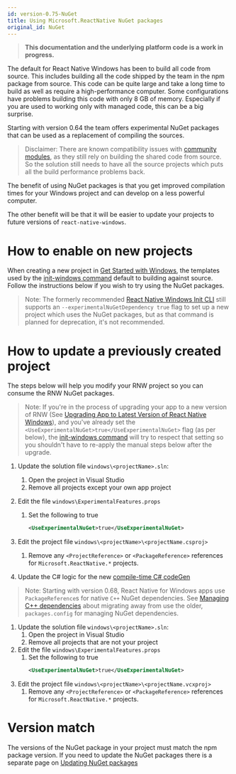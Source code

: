 ```yaml
---
id: version-0.75-NuGet
title: Using Microsoft.ReactNative NuGet packages
original_id: NuGet
---
```


>**This documentation and the underlying platform code is a work in progress.**

The default for React Native Windows has been to build all code from source. This includes building all the code shipped by the team in the npm package from source. This code can be quite large and take a long time to build as well as require a high-performance computer. Some configurations have problems building this code with only 8 GB of memory. Especially if you are used to working only with managed code, this can be a big surprise.

Starting with version 0.64 the team offers experimental NuGet packages that can be used as a replacement of compiling the sources.

> Disclaimer: There are known compatibility issues with [community modules](supported-community-modules.md), as they still rely on building the shared code from source. So the solution still needs to have all the source projects which puts all the build performance problems back.

The benefit of using NuGet packages is that you get improved compilation times for your Windows project and can develop on a less powerful computer.

The other benefit will be that it will be easier to update your projects to future versions of `react-native-windows`.

# How to enable on new projects
 When creating a new project in [Get Started with Windows](getting-started.md), the templates used by the [init-windows command](init-windows-cli.md) default to building against source. Follow the instructions below if you wish to try using the NuGet packages.

> Note: The formerly recommended [React Native Windows Init CLI](https://microsoft.github.io/react-native-windows/init-cli) still supports an `--experimentalNuGetDependency true` flag to set up a new project which uses the NuGet packages, but as that command is planned for deprecation, it's not recommended.

# How to update a previously created project
The steps below will help you modify your RNW project so you can consume the RNW NuGet packages.

> Note: If you're in the process of upgrading your app to a new version of RNW (See [Upgrading App to Latest Version of React Native Windows](upgrade-app.md)), and you've already set the `<UseExperimentalNuGet>true</UseExperimentalNuGet>` flag (as per below), the [init-windows command](init-windows-cli.md) will try to respect that setting so you shouldn't have to re-apply the manual steps below after the upgrade.

<!--DOCUSAURUS_CODE_TABS-->
<!--C# projects-->
1. Update the solution file `windows\<projectName>.sln`:
   1. Open the project in Visual Studio
   1. Remove all projects except your own app project
1. Edit the file `windows\ExperimentalFeatures.props`
   1. Set the following to true
      ```xml
      <UseExperimentalNuGet>true</UseExperimentalNuGet>
      ```
1. Edit the project file `windows\<projectName>\<projectName.csproj>`
   1. Remove any `<ProjectReference>` or `<PackageReference>` references for `Microsoft.ReactNative.*` projects.

1. Update the C# logic for the new [compile-time C# codeGen](native-modules-csharp-codegen.md)

<!--C++ projects-->
> Note: Starting with version 0.68, React Native for Windows apps use `PackageReference`s for native `C++` NuGet dependencies. See [Managing C++ dependencies](managing-cpp-deps.md) about migrating away from use the older, `packages.config` for managing NuGet dependencies.

1. Update the solution file `windows\<projectName>.sln`:
   1. Open the project in Visual Studio
   1. Remove all projects that are not your project
1. Edit the file `windows\ExperimentalFeatures.props`
   1. Set the following to true
      ```xml
      <UseExperimentalNuGet>true</UseExperimentalNuGet>
      ```
1. Edit the project file `windows\<projectName>\<projectName.vcxproj>`
   1. Remove any `<ProjectReference>` or `<PackageReference>` references for `Microsoft.ReactNative.*` projects.

<!--END_DOCUSAURUS_CODE_TABS-->

# Version match
The versions of the NuGet package in your project must match the npm package version. If you need to update the NuGet packages there is a separate page on [Updating NuGet packages](nuget-update.md)
